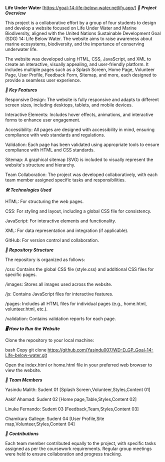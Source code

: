 **Life Under Water** 
[https://goal-14-life-below-water.netlify.app/]
***🌊 Project Overview***

This project is a collaborative effort by a group of four students to design and develop a website focused on Life Under Water and Marine Biodiversity, aligned with the United Nations Sustainable Development Goal (SDG) 14: Life Below Water. The website aims to raise awareness about marine ecosystems, biodiversity, and the importance of conserving underwater life.

The website was developed using HTML, CSS, JavaScript, and XML to create an interactive, visually appealing, and user-friendly platform. It includes multiple pages such as a Splash Screen, Home Page, Volunteer Page, User Profile, Feedback Form, Sitemap, and more, each designed to provide a seamless user experience.

***🚀 Key Features***

Responsive Design: The website is fully responsive and adapts to different screen sizes, including desktops, tablets, and mobile devices.

Interactive Elements: Includes hover effects, animations, and interactive forms to enhance user engagement.

Accessibility: All pages are designed with accessibility in mind, ensuring compliance with web standards and regulations.

Validation: Each page has been validated using appropriate tools to ensure compliance with HTML and CSS standards.

Sitemap: A graphical sitemap (SVG) is included to visually represent the website's structure and hierarchy.

Team Collaboration: The project was developed collaboratively, with each team member assigned specific tasks and responsibilities.

***🛠️ Technologies Used***

HTML: For structuring the web pages.

CSS: For styling and layout, including a global CSS file for consistency.

JavaScript: For interactive elements and functionality.

XML: For data representation and integration (if applicable).

GitHub: For version control and collaboration.

***📂 Repository Structure***

The repository is organized as follows:

/css: Contains the global CSS file (style.css) and additional CSS files for specific pages.

/images: Stores all images used across the website.

/js: Contains JavaScript files for interactive features.

/pages: Includes all HTML files for individual pages (e.g., home.html, volunteer.html, etc.).

/validation: Contains validation reports for each page.

***🖥️ How to Run the Website***

Clone the repository to your local machine:

bash
Copy
git clone https://github.com/Yasindu007/WD-D_GP_Goal-14-Life-below-water.git

Open the index.html or home.html file in your preferred web browser to view the website.

***👥 Team Members***

Yasindu Malith: Sudent 01 [Splash Screen,Volunteer,Styles,Content 01]

Aakif Ahamad: Sudent 02 [Home page,Table,Styles,Content 02]

Linuke Fernando: Sudent 03 [Feedback,Team,Styles,Content 03]

Chamikara Gallege: Sudent 04 [User Profile,Site map,Volunteer,Styles,Content 04]

***🤝 Contributions***

Each team member contributed equally to the project, with specific tasks assigned as per the coursework requirements. Regular group meetings were held to ensure collaboration and progress tracking.
